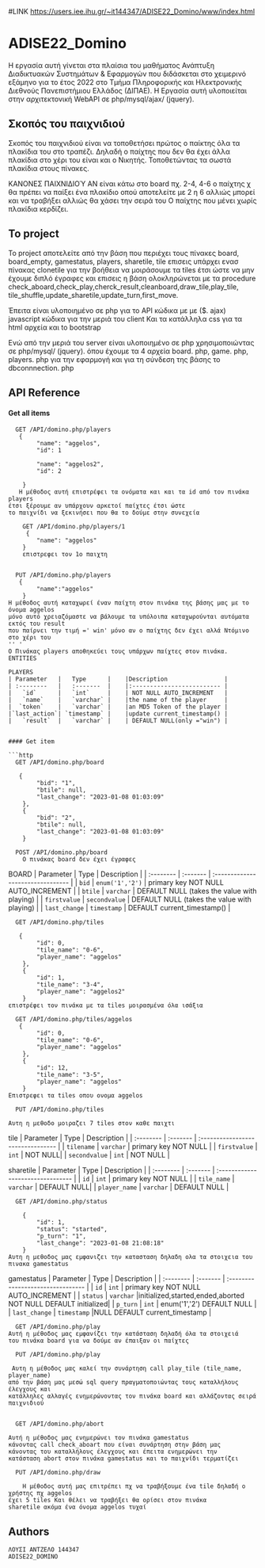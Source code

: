 #LINK
https://users.iee.ihu.gr/~it144347/ADISE22_Domino/www/index.html
# ADISE22_Domino

Η εργασία αυτή γίνεται στα πλαίσια του μαθήματος Ανάπτυξη Διαδικτυακών Συστημάτων & Εφαρμογών που διδάσκεται στο χειμερινό εξάμηνο για το έτος 2022 στο Τμήμα Πληροφορικής και Ηλεκτρονικής Διεθνούς Πανεπιστήμιου Ελλάδος (ΔΙΠΑΕ). Η Εργασία αυτή υλοποιείται στην αρχιτεκτονική WebAPI σε php/mysql/ajax/ (jquery).


## Σκοπός του παιχνιδιού
Σκοπός του παιχνιδιού είναι να τοποθετήσει πρώτος
ο παίκτης όλα τα πλακίδια του στο τραπέζι. Δηλαδή ο παίχτης που
δεν θα έχει άλλα πλακίδια στο χέρι του είναι και ο Νικητής. Τοποθετώντας τα σωστά πλακίδια
στους πίνακες.

ΚΑΝΟΝΕΣ ΠΑΙΧΝΙΔΙΟΎ
ΑΝ είναι κάτω στο board πχ. 2-4, 4-6 ο παίχτης χ θα πρέπει να παίξει ένα πλακίδιο οπού αποτελείτε
με 2 η 6 αλλιώς μπορεί και να τραβήξει αλλιώς θα χάσει την σειρά του
Ο παίχτης που μένει χωρίς πλακίδια κερδίζει.

## Το project
Το project αποτελείτε από την βάση που περιέχει τους πίνακες
board, board_empty, gamestatus, players, sharetile, tile
επισεις υπάρχει ενασ πίνακας clonetile για την βοήθεια
να μοιράσουμε τα tiles έτσι ώστε να μην έχουμε διπλό έγραφες και επισεις η βάση ολοκληρώνεται
με τα procedure check_aboard,check_play,cherck_result,cleanboard,draw_tile,play_tile,
tile_shuffle,update_sharetile,update_turn,first_move.

Έπειτα είναι υλοποιημένο σε php για το API κώδικα με με ($. ajax) javascript κώδικα για την μεριά του client Και τα κατάλληλα css
για τα html αρχεία και to bootstrap

Ενώ από την μεριά του server είναι υλοποιημένο σε php χρησιμοποιώντας σε php/mysql/ (jquery).
όπου έχουμε τα 4 αρχεία board. php, game. php, players. php για την εφαρμογή και για τη σύνδεση της βάσης
το dbconnnection. php
## API Reference

#### Get all items

```http
  GET /API/domino.php/players
   {
        "name": "aggelos",
        "id": 1
         
        "name": "aggelos2",
        "id": 2
    
    }
   Η μέθοδος αυτή επιστρέφει τα ονόματα και και τα id από τον πινάκα players
έτσι ξέρουμε αν υπάρχουν αρκετοί παίχτες έτσι ώστε
το παιχνίδι να ξεκινήσει που θα το δούμε στην συνεχεία

    GET /API/domino.php/players/1
     {
        "name": "aggelos"
    }
    επιστρεφει τον 1ο παιχτη
    
```
```http
  PUT /API/domino.php/players
   {
        "name":"aggelos"
    }
Η μέθοδος αυτή καταχωρεί έναν παίχτη στον πινάκα της βάσης μας με το όνομα aggelos
μόνο αυτό χρειαζόμαστε να βάλουμε τα υπόλοιπα καταχωρούνται αυτόματα εκτός του result
που παίρνει την τιμή =' win' μόνο αν ο παίχτης δεν έχει αλλά Ντόμινο στο χέρι του
'' '
Ο Πινάκας players αποθηκεύει τους υπάρχων παίχτες στον πινάκα.
ENTITIES

PLAYERS 
| Parameter   |   Type      |    |Description                |
| :--------   |   :-------  |    |:------------------------- |
|   `id`      |   `int`     |    | NOT NULL AUTO_INCREMENT   |
|   `name`    |   `varchar` |    |the name of the player     |
|  `token`    |   `varchar` |    |an MD5 Token of the player |
|`last_action`| `timestamp` |    |update current_timestamp() |
|   `result`  |   `varchar` |    | DEFAULT NULL(only ="win") |


#### Get item

```http
  GET /API/domino.php/board

   {
        "bid": "1",
        "btile": null,
        "last_change": "2023-01-08 01:03:09"
    },
    {
        "bid": "2",
        "btile": null,
        "last_change": "2023-01-08 01:03:09"
    }
```
```http
  POST /API/domino.php/board
    Ο πινάκας board δεν έχει έγραφες
```
BOARD
| Parameter | Type     | Description                       |
| :-------- | :------- | :-------------------------------- |
| `bid`      |  `enum('1','2')`   | primary key NOT NULL AUTO_INCREMENT |
| `btile`      |  `varchar`   | DEFAULT NULL (takes the value with playing) |
| `firstvalue`      |  `secondvalue`   | DEFAULT NULL (takes the value with playing) |
| `last_change`      |  `timestamp`   | DEFAULT current_timestamp() |

```http
  GET /API/domino.php/tiles

   {
        "id": 0,
        "tile_name": "0-6",
        "player_name": "aggelos"
    },
    {
        "id": 1,
        "tile_name": "3-4",
        "player_name": "aggelos2"
    }
επιστρέφει τον πινάκα με τα tiles μοιρασμένα όλα ισάξια

```

```http
  GET /API/domino.php/tiles/aggelos
   {
        "id": 0,
        "tile_name": "0-6",
        "player_name": "aggelos"
    },
    {
        "id": 12,
        "tile_name": "3-5",
        "player_name": "aggelos"
    }
Επιστρεφει τα tiles οπου ονομα aggelos 
```
```http
  PUT /API/domino.php/tiles

Αυτη η μεθοδο μοιραζει 7 tiles στον καθε παιχτι
```
tile
| Parameter | Type     | Description                       |
| :-------- | :------- | :-------------------------------- |
| `tilename`      |  `varchar`   | primary key NOT NULL |
| `firstvalue`      |  `int`   | NOT NULL|
| `secondvalue`      |  `int`   | NOT NULL |

sharetile
| Parameter | Type     | Description                       |
| :-------- | :------- | :-------------------------------- |
| `id`      |  `int`   | primary key NOT NULL |
| `tile_name`      |  `varchar`   | DEFAULT NULL|
| `player_name`      |  `varchar`   | DEFAULT NULL |

```http
  GET /API/domino.php/status
    
    {
        "id": 1,
        "status": "started",
        "p_turn": "1",
        "last_change": "2023-01-08 21:08:18"
    }
Αυτη η μεθοδος μας εμφανιζει την κατασταση δηλαδη ολα τα στοιχεια του πινακα gamestatus
```

gamestatus
| Parameter | Type     | Description                       |
| :-------- | :------- | :-------------------------------- |
| `id`      |  `int`   | primary key NOT NULL AUTO_INCREMENT |
| `status`      |  `varchar`   |initialized,started,ended,aborted NOT NULL DEFAULT initialized|
| `p_turn`      |  `int`   | enum('1','2') DEFAULT NULL |
| `last_change`      |  `timestamp`   |NULL DEFAULT current_timestamp |


```http
  GET /API/domino.php/play
Αυτή η μέθοδος μας εμφανίζει την κατάσταση δηλαδή όλα τα στοιχειά
του πινάκα board για να δούμε αν έπαιξαν οι παίχτες
```
```http
  PUT /API/domino.php/play
    
 Aυτη η μέθοδος μας καλεί την συνάρτηση call play_tile (tile_name, player_name)
από την βάση μας μεσώ sql query πραγματοποιώντας τους καταλλήλους έλεγχους και
κατάλληλες αλλαγές ενημερώνοντας τον πινάκα board και αλλάζοντας σειρά παιχνιδιού
    
```

```http
  GET /API/domino.php/abort
  
Αυτή η μέθοδος μας ενημερώνει τον πινάκα gamestatus
κάνοντας call check_aboart που είναι συνάρτηση στην βάση μας
κάνοντας του καταλλήλους έλεγχους και έπειτα ενημερώνει την
κατάσταση abort στον πινάκα gamestatus και το παιχνίδι τερματίζει
```



```http
  PUT /API/domino.php/draw

    Η μέθοδος αυτή μας επιτρέπει πχ να τραβήξουμε ένα tile δηλαδή ο χρήστης πχ aggelos
έχει 5 tiles Και θέλει να τραβήξει θα ορίσει στον πινάκα
sharetile ακόμα ένα όνομα aggelos τυχαί
```







## Authors

    ΛΟΥΣΙ ΑΝΤΖΕΛΟ 144347
    ADISE22_DOMINO

